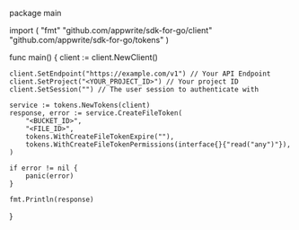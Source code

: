 package main

import (
    "fmt"
    "github.com/appwrite/sdk-for-go/client"
    "github.com/appwrite/sdk-for-go/tokens"
)

func main() {
    client := client.NewClient()

    client.SetEndpoint("https://example.com/v1") // Your API Endpoint
    client.SetProject("<YOUR_PROJECT_ID>") // Your project ID
    client.SetSession("") // The user session to authenticate with

    service := tokens.NewTokens(client)
    response, error := service.CreateFileToken(
        "<BUCKET_ID>",
        "<FILE_ID>",
        tokens.WithCreateFileTokenExpire(""),
        tokens.WithCreateFileTokenPermissions(interface{}{"read("any")"}),
    )

    if error != nil {
        panic(error)
    }

    fmt.Println(response)
}
